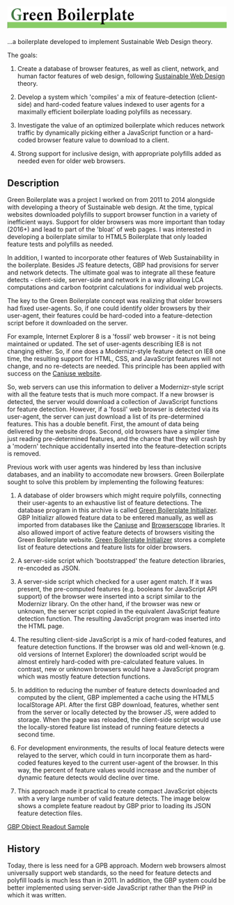 ## ![Green Boilerplate](doc/images/logo.png)

...a boilerplate developed to implement Sustainable Web Design theory.

The goals:

1. Create a database of browser features, as well as client, network, and human factor features of web design, following [Sustainable Web Design](http://sustainablevirtualdesign.wordpress.com) theory.

2. Develop a system which 'compiles' a mix of feature-detection (client-side) and hard-coded feature values indexed to user agents for a maximally efficient boilerplate loading polyfills as necessary.

3. Investigate the value of an optimized boilerplate which reduces network traffic by dynamically picking either a JavaScript function or a hard-coded browser feature value to download to a client.

4. Strong support for inclusive design, with appropriate polyfills added as needed even for older web browsers.

## Description

Green Boilerplate was a project I worked on from 2011 to 2014 alongside with developing a theory of Sustainable web design. At the time, typical websites downloaded polyfills to support browser function in a variety of inefficient ways. Support for older browsers was more important than today (2016+) and lead to part of the 'bloat' of web pages. I was interested in developing a boilerplate similar to HTML5 Boilerplate that only loaded feature tests and polyfills as needed.

In addition, I wanted to incorporate other features of Web Sustainability in the boilerplate. Besides JS feature detects, GBP had provisions for server and network detects. The ultimate goal was to integrate all these feature detects - client-side, server-side and network in a way allowing LCA computations and carbon footprint calculations for individual web projects.

The key to the Green Boilerplate concept was realizing that older browsers had fixed user-agents. So, if one could identify older browsers by their user-agent, their features could be hard-coded into a feature-detection script before it downloaded on the server. 

For example, Internet Explorer 8 is a 'fossil' web browser - it is not being maintained or updated. The set of user-agents describing IE8 is not changing either. So, if one does a Modernizr-style feature detect on IE8 one time, the resulting support for HTML, CSS, and JavaScript features will not change, and no re-detects are needed. This principle has been applied with success on the [Caniuse website](http://caniuse.com).

So, web servers can use this information to deliver a Modernizr-style script with all the feature tests that is much more compact. If a new browser is detected, the server would download a collection of JavaScript functions for feature detection. However, if a 'fossil' web browser is detected via its user-agent, the server can just download a list of its pre-determined features. This has a double benefit. First, the amount of data being delivered by the website drops. Second, old browsers have a simpler time just reading pre-determined features, and the chance that they will crash by a 'modern' technique accidentally inserted into the feature-detection scripts is removed.

Previous work with user agents was hindered by less than inclusive databases, and an inability to accomodate new browsers. Green Boilerplate sought to solve this problem by implementing the following features:

1. A database of older browsers which might require polyfills, connecting their user-agents to an exhaustive list of feature detections. The database program in this archive is called [Green Boilerplate Initializer](http://github.com/pindiespace/green-boilerplate-initializr). GBP Initializr allowed feature data to be entered manually, as well as imported from databases like the [Caniuse](http://caniuse.com) and [Browserscope](http://browserscope.com) libraries. It also allowed import of active feature detects of browsers visiting the Green Boilerplate website. [Green Boilerplate Initializer](http://github.com/pindiespace/green-boilerplate-initializr) stores a complete list of feature detections and feature lists for older browsers.

2. A server-side script which 'bootstrapped' the feature detection libraries, re-encoded as JSON. 

3. A server-side script which checked for a user agent match. If it was present, the pre-computed features (e.g. booleans for JavaScript API support) of the browser were inserted into a script similar to the Modernizr library. On the other hand, if the browser was new or unknown, the server script copied in the equivalent JavaScript feature detection function. The resulting JavaScript program was inserted into the HTML page.

4. The resulting client-side JavaScript is a mix of hard-coded features, and feature detection functions. If the browser was old and well-known (e.g. old versions of Internet Explorer) the downloaded script would be almost entirely hard-coded with pre-calculated feature values. In contrast, new or unknown browsers would have a JavaScript program which was mostly feature detection functions.

5. In addition to reducing the number of feature detects downloaded and computed by the client, GBP implemented a cache using the HTML5 localStorage API. After the first GBP download, features, whether sent from the server or locally detected by the browser JS, were added to storage. When the page was reloaded, the client-side script would use the locally-stored feature list instead of running feature detects a second time.

6. For development environments, the results of local feature detects were relayed to the server, which could in turn incorporate them as hard-coded features keyed to the current user-agent of the browser. In this way, the percent of feature values would increase and the number of dynamic feature detects would decline over time.

7. This approach made it practical to create compact JavaScript objects with a very large number of valid feature detects. The image below shows a complete feature readout by GBP prior to loading its JSON feature detection files.

 [GBP Object Readout Sample](doc/images/gpb_object_readout.png)

## History

Today, there is less need for a GPB approach. Modern web browsers almost universally support web standards, so the need for feature detects and polyfill loads is much less than in 2011. In addition, the GBP system could be better implemented using server-side JavaScript rather than the PHP in which it was written.
